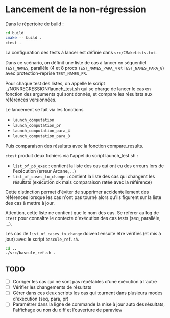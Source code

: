 # Lancement de la non-régression

Dans le répertoire de build :

```sh
cd build
cmake -- build .
ctest .
```

La configuration des tests à lancer est définie dans `src/CMakeLists.txt`.

Dans ce scénario, on définit une liste de cas à lancer en séquentiel `TEST_NAMES`, parallèle (4 et 8 procs `TEST_NAMES_PARA_4` et `TEST_NAMES_PARA_8`) avec protection-reprise `TEST_NAMES_PR`.

Pour chaque test des listes, on appelle le script ../NONREGRESSION/launch_test.sh qui se charge de lancer le cas en fonction des arguments qui sont donnés, et compare les résultats aux références versionnées.

Le lancement se fait via les fonctions 
+ `launch_computation`
+ `launch_computation_pr`
+ `launch_computation_para_4`
+ `launch_computation_para_8`

Puis comparaison des résultats avec la fonction compare_results.

`ctest` produit deux fichiers via l'appel du script launch_test.sh :
- `list_of_pb_exec` : contient la liste des cas qui ont eu des erreurs lors de l'exécution (erreur Arcane, ...)
- `list_of_cases_to_change` : contient la liste des cas qui changent les résultats (exécution ok mais comparaison ratée avec la référence)

Cette distinction permet d'éviter de supprimer accidentellement des références lorsque les cas n'ont pas tourné alors qu'ils figurent sur la liste des cas à mettre à jour.

Attention, cette liste ne contient que le nom des cas. Se référer au log de `ctest` pour connaître le contexte d'exécution des cas tests (seq, parallèle, ...).

Les cas de `list_of_cases_to_change` doivent ensuite être vérifiés (et mis à jour) avec le script `bascule_ref.sh`.

```sh
cd ..
./src/bascule_ref.sh .
```

## TODO

- [ ] Corriger les cas qui ne sont pas répétables d'une exécution à l'autre
- [ ] Vérifier les changements de résultats
- [ ] Gérer dans ces deux scripts les cas qui tournent dans plusieurs modes d'exécution (seq, para, pr)
- [ ] Paramétrer dans la ligne de commande la mise à jour auto des résultats, l'affichage ou non du diff et l'ouverture de paraview
